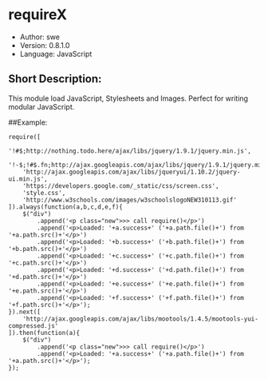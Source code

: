 # requireX
* Author: swe
* Version: 0.8.1.0
* Language: JavaScript

## Short Description:
This module load JavaScript, Stylesheets and Images. Perfect for writing modular JavaScript.


##Example:

	require([
		'!#$;http://nothing.todo.here/ajax/libs/jquery/1.9.1/jquery.min.js',
		'!-$;!#$.fn;http://ajax.googleapis.com/ajax/libs/jquery/1.9.1/jquery.min.js',
		'http://ajax.googleapis.com/ajax/libs/jqueryui/1.10.2/jquery-ui.min.js',
		'https://developers.google.com/_static/css/screen.css',
		'style.css',
		'http://www.w3schools.com/images/w3schoolslogoNEW310113.gif'
	]).always(function(a,b,c,d,e,f){
		$("div")
			.append('<p class="new">>> call require()</p>')
			.append('<p>Loaded: '+a.success+' ('+a.path.file()+') from '+a.path.src()+'</p>')
			.append('<p>Loaded: '+b.success+' ('+b.path.file()+') from '+b.path.src()+'</p>')
			.append('<p>Loaded: '+c.success+' ('+c.path.file()+') from '+c.path.src()+'</p>')
			.append('<p>Loaded: '+d.success+' ('+d.path.file()+') from '+d.path.src()+'</p>')
			.append('<p>Loaded: '+e.success+' ('+e.path.file()+') from '+e.path.src()+'</p>')
			.append('<p>Loaded: '+f.success+' ('+f.path.file()+') from '+f.path.src()+'</p>');
	}).next([
		'http://ajax.googleapis.com/ajax/libs/mootools/1.4.5/mootools-yui-compressed.js'
	]).then(function(a){
		$("div")
			.append('<p class="new">>> call require()</p>')
			.append('<p>Loaded: '+a.success+' ('+a.path.file()+') from '+a.path.src()+'</p>');
	});


